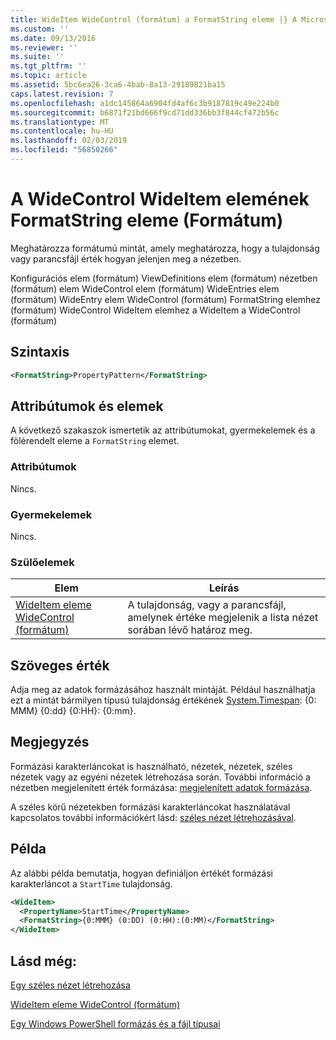 ```yaml
---
title: WideItem WideControl (formátum) a FormatString eleme |} A Microsoft Docs
ms.custom: ''
ms.date: 09/13/2016
ms.reviewer: ''
ms.suite: ''
ms.tgt_pltfrm: ''
ms.topic: article
ms.assetid: 5bc6ea26-3ca6-4bab-8a13-29189821ba15
caps.latest.revision: 7
ms.openlocfilehash: a1dc145864a6904fd4af6c3b9187819c49e224b0
ms.sourcegitcommit: b6871f21bd666f9cd71dd336bb3f844cf472b56c
ms.translationtype: MT
ms.contentlocale: hu-HU
ms.lasthandoff: 02/03/2019
ms.locfileid: "56850266"
---
```

# <a name="formatstring-element-for-wideitem-for-widecontrol-format"></a>A WideControl WideItem elemének FormatString eleme (Formátum)

Meghatározza formátumú mintát, amely meghatározza, hogy a tulajdonság vagy parancsfájl érték hogyan jelenjen meg a nézetben.

Konfigurációs elem (formátum) ViewDefinitions elem (formátum) nézetben (formátum) elem WideControl elem (formátum) WideEntries elem (formátum) WideEntry elem WideControl (formátum) FormatString elemhez (formátum) WideControl WideItem elemhez a WideItem a WideControl (formátum)

## <a name="syntax"></a>Szintaxis

```xml
<FormatString>PropertyPattern</FormatString>
```

## <a name="attributes-and-elements"></a>Attribútumok és elemek

A következő szakaszok ismertetik az attribútumokat, gyermekelemek és a fölérendelt eleme a `FormatString` elemet.

### <a name="attributes"></a>Attribútumok

Nincs.

### <a name="child-elements"></a>Gyermekelemek

Nincs.

### <a name="parent-elements"></a>Szülőelemek

|Elem|Leírás|
|-------------|-----------------|
|[WideItem eleme WideControl (formátum)](./wideitem-element-for-widecontrol-format.md)|A tulajdonság, vagy a parancsfájl, amelynek értéke megjelenik a lista nézet sorában lévő határoz meg.|

## <a name="text-value"></a>Szöveges érték

Adja meg az adatok formázásához használt mintáját. Például használhatja ezt a mintát bármilyen típusú tulajdonság értékének [System.Timespan](/dotnet/api/System.TimeSpan): {0: MMM} {0:dd} {0:HH}: {0:mm}.

## <a name="remarks"></a>Megjegyzés

Formázási karakterláncokat is használható, nézetek, nézetek, széles nézetek vagy az egyéni nézetek létrehozása során. További információ a nézetben megjelenített érték formázása: [megjelenített adatok formázása](./formatting-displayed-data.md).

A széles körű nézetekben formázási karakterláncokat használatával kapcsolatos további információkért lásd: [széles nézet létrehozásával](./creating-a-wide-view.md).

## <a name="example"></a>Példa

Az alábbi példa bemutatja, hogyan definiáljon értékét formázási karakterláncot a `StartTime` tulajdonság.

```xml
<WideItem>
  <PropertyName>StartTime</PropertyName>
  <FormatString>{0:MMM} (0:DD) (0:HH):(0:MM)</FormatString>
</WideItem>
```

## <a name="see-also"></a>Lásd még:

[Egy széles nézet létrehozása](./creating-a-wide-view.md)

[WideItem eleme WideControl (formátum)](./wideitem-element-for-widecontrol-format.md)

[Egy Windows PowerShell formázás és a fájl típusai](./writing-a-powershell-formatting-file.md)
